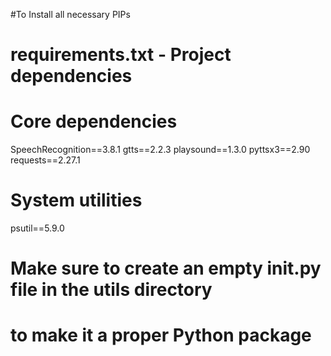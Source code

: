 #To Install all necessary PIPs
# requirements.txt - Project dependencies

# Core dependencies
SpeechRecognition==3.8.1
gtts==2.2.3
playsound==1.3.0
pyttsx3==2.90
requests==2.27.1

# System utilities
psutil==5.9.0

# Make sure to create an empty __init__.py file in the utils directory
# to make it a proper Python package
